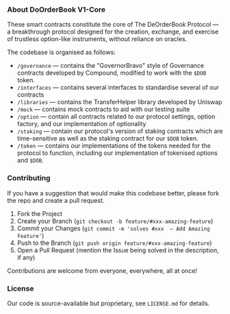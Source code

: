 ### About DoOrderBook V1-Core

These smart contracts constitute the core of The DeOrderBook Protocol —  a breakthrough protocol designed for the creation, exchange, and exercise of trustless option-like instruments, without reliance on oracles.

The codebase is organised as follows:

- `/governance` — contains the "GovernorBravo" style of Governance contracts developed by Compound, modified to work with the `$DOB` token.
- `/interfaces` — contains several interfaces to standardise several of our contracts
- `/libraries` — contains the TransferHelper library developed by Uniswap
- `/mock` — contains mock contracts to aid with our testing suite
- `/option` — contain all contracts related to our protocol settings, option factory, and our implementation of optionality
- `/staking` — contain our protocol's version of staking contracts which are time-sensitive as well as the staking contract for our `$DOB` token.
- `/token` — contains our implementations of the tokens needed for the protocol to function, including our implementation of tokenised options and `$DOB`.

### Contributing

If you have a suggestion that would make this codebase better, please fork the repo and create a pull request.

1. Fork the Project
2. Create your Branch (`git checkout -b feature/#xxx-amazing-feature`)
3. Commit your Changes (`git commit -m 'solves #xxx  — Add Amazing Feature'`)
4. Push to the Branch (`git push origin feature/#xxx-amazing-feature`)
5. Open a Pull Request (mention the Issue being solved in the description, if any)

Contributions are welcome from everyone, everywhere, all at once!

### License

Our code is source-available but proprietary, see `LICENSE.md` for details.
